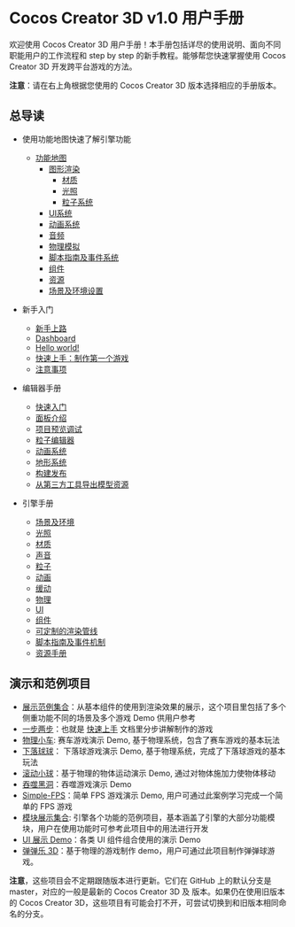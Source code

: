 # Cocos Creator 3D v1.0 用户手册

欢迎使用 Cocos Creator 3D 用户手册！本手册包括详尽的使用说明、面向不同职能用户的工作流程和 step by step 的新手教程。能够帮您快速掌握使用 Cocos Creator 3D 开发跨平台游戏的方法。

**注意**：请在右上角根据您使用的 Cocos Creator 3D 版本选择相应的手册版本。

## 总导读

- 使用功能地图快速了解引擎功能
  - [功能地图](module-map/index.md)
    - [图形渲染](module-map/graphics.md)
      - [材质](material-system/overview.md)
      - [光照](module-map/light.md)
      - [粒子系统](particle-system/overview.md)
    - [UI系统](ui-system/components/engine/index.md)
    - [动画系统](engine/animation/index.md)
    - [音频](audio-system/overview.md)
    - [物理模拟](physics/physics.md)
    - [脚本指南及事件系统](scripting/index.md)
    - [组件](editor/components/index.md)
    - [资源](asset/index.md)
    - [场景及环境设置](concepts/scene/index.md)

- 新手入门
  - [新手上路](getting-started/index.md)
  - [Dashboard](getting-started/dashboard/index.md)
  - [Hello world!](getting-started/helloworld/index.md)
  - [快速上手：制作第一个游戏](getting-started/first-game/index.md)
  - [注意事项](getting-started/attention/index.md)
- 编辑器手册
  - [快速入门](getting-started/index.md)
  - [面板介绍](editor/index.md)
  - [项目预览调试](editor/preview/index.md)
  - [粒子编辑器](particle-system/editor/index.md)
  - [动画系统](editor/animation/index.md)
  - [地形系统](editor/terrain/index.md)
  - [构建发布](editor/publish/index.md)
  - [从第三方工具导出模型资源](asset/dcc-export-mesh.md)
- 引擎手册
  - [场景及环境](concepts/scene/index.md)
  - [光照](concepts/scene/light.md)
  - [材质](material-system/overview.md)
  - [声音](audio-system/overview.md)
  - [粒子](particle-system/overview.md)
  - [动画](engine/animation/index.md)
  - [缓动](tween/index.md)
  - [物理](physics/physics.md)
  - [UI](ui-system/components/engine/index.md)
  - [组件](editor/components/index.md)
  - [可定制的渲染管线](render-pipeline/overview.md)
  - [脚本指南及事件机制](scripting/index.md)
  - [资源手册](asset/index.md)

## 演示和范例项目

- [展示范例集合](https://github.com/cocos-creator/example-3d)：从基本组件的使用到渲染效果的展示，这个项目里包括了多个侧重功能不同的场景及多个游戏 Demo 供用户参考
- [一步两步](https://github.com/cocos-creator/tutorial-mind-your-step-3d)：也就是 [快速上手](getting-started/first-game/index.md) 文档里分步讲解制作的游戏
- [物理小车](https://github.com/cocos-creator/example-3d/tree/master/simple-car-game): 赛车游戏演示 Demo, 基于物理系统，包含了赛车游戏的基本玩法
- [下落球球](https://github.com/cocos-creator/example-3d/tree/master/falling-ball)： 下落球游戏演示 Demo, 基于物理系统，完成了下落球游戏的基本玩法
- [滚动小球](https://github.com/cocos-creator/example-3d/tree/master/roll-a-ball)：基于物理的物体运动演示 Demo, 通过对物体施加力使物体移动
- [吞噬黑洞](https://github.com/cocos-creator/example-3d/tree/master/simple-hole)：吞噬游戏演示 Demo
- [Simple-FPS](https://github.com/cocos-creator/example-3d/tree/master/simple-fps)：简单 FPS 游戏演示 Demo, 用户可通过此案例学习完成一个简单的 FPS 游戏
- [模块展示集合](https://github.com/cocos-creator/test-cases-3d): 引擎各个功能的范例项目，基本涵盖了引擎的大部分功能模块，用户在使用功能时可参考此项目中的用法进行开发
- [UI 展示 Demo](https://github.com/cocos-creator/demo-ui/tree/3d)：各类 UI 组件组合使用的演示 Demo
- [弹弹乐 3D](https://github.com/cocos-creator/demo-ball)：基于物理的游戏制作 demo，用户可通过此项目制作弹弹球游戏。

**注意**，这些项目会不定期跟随版本进行更新。它们在 GitHub 上的默认分支是 master，对应的一般是最新的 Cocos Creator 3D 及 版本。如果仍在使用旧版本的 Cocos Creator 3D，这些项目有可能会打不开，可尝试切换到和旧版本相同命名的分支。
